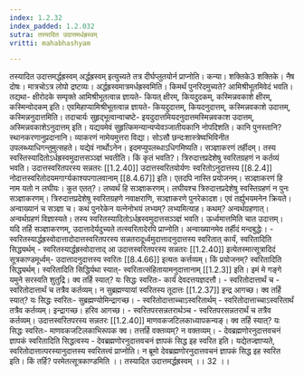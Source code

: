 ```yaml
---
index: 1.2.32
index_padded: 1.2.032
sutra: तस्यादित उदात्तमर्धह्रस्वम्
vritti: mahabhashyam

---
```

 तस्यादित उदात्तमर्द्धह्रस्वम् अर्द्धह्रस्वम् इत्युच्यते तत्र दीर्घप्लुतयोर्न प्राप्नोति। कन्या। शक्तिके3 शक्तिके। नैष दोषः। मात्रचोऽत्र लोपो द्रष्टव्यः। अर्द्धह्रस्वमात्रमर्धह्रस्वमिति। किमर्थं पुनरिदमुच्यते? आमिश्रीभूतमिवेदं भवति। तद्यथा- क्षीरोदके सम्पृक्ते आमिश्रीभूतत्वान्न ज्ञायते- कियत् क्षीरम्, कियदुदकम्, कस्मिन्नवकाशे क्षीरम्, कस्मिन्वोदकम् इति। एवमिहाप्यामिश्रीभूतत्वान्न ज्ञायते- कियदुदात्तम्, कियदनुदात्तम्, कस्मिन्नवकाशे उदात्तम्, कस्मिन्ननुदात्तमिति। तदाचार्यः सुहृद्भूत्वान्वाचष्टे- इयदुदात्तमियदनुदात्तमस्मिन्नवकाश उदात्तम्, अस्मिन्नवकाशेऽनुदात्तम् इति। यद्ययमेवं सुहृत्किमन्यान्यप्येवञ्जातीयकानि नोपदिशति। कानि पुनस्तानि? स्थानकरणानुप्रदानानि। व्याकरणं नामेयमुत्तरा विद्या। सोऽसौ छन्दःशास्त्रेष्वभिविनीत उपलब्ध्याधिगन्तुमुत्सहते। यद्येवं नार्थोऽनेन। इदमप्युपलब्धाऽधिगमिष्यति। सञ्ज्ञाकरणं तर्हीदम्। तस्य स्वस्तिस्यादितोऽर्धह्रस्वमुदात्तसञ्ञ्ज्ञं भवतीति। किं कृतं भवति?। त्रिरुदात्तप्रदेशेषु स्वरितग्रहणं न कर्तव्यं भवति। उदात्तस्वरितपरस्य सन्नतरः [[1.2.40]] उदात्तस्वरितयोर्यणः स्वरितोऽनुदात्तस्य [[8.2.4]] नोदात्तस्वरितोदयमगार्ग्यकाश्यपगालवानाम् [[8.4.67]] इति। एतदपि नास्ति प्रयोजनम्। सञ्ज्ञाकरणं हि नाम यतो न लघीयः। कुत एतत्?। लघ्वर्थं हि सञ्ज्ञाकरणम्। लघीयश्च त्रिरुदात्तप्रदेशेषु स्वस्तिग्रहणं न पुनः सञ्ज्ञाकरणम्। त्रिरुदात्तप्रदेशेषु स्वरितग्रहणे नवाक्षराणि, सञ्ज्ञाकरणे पुनरेकादश। एवं तर्ह्युभयमनेन क्रियते। अन्वाख्यानं च सञ्ज्ञा च। कथं पुनरेकेन यत्नेनोभयं लभ्यम्? लभ्यमित्याह। कथम्? अन्वर्थग्रहणात्। अन्वर्थग्रहणं विज्ञास्यते। तस्य स्वरितस्यादितोऽर्धह्रस्वमुदात्तसञ्ञ्ज्ञं भवति। ऊर्ध्वमात्तमिति चात उदात्तम्। यदि तर्हि सञ्ज्ञाकरणम्, उदात्तादेर्यदुच्यते तत्स्वरितादेरपि प्राप्नोति। अन्वाख्यानमेव तर्हीदं मन्दबुद्धेः। - स्वरितस्यार्द्धह्रस्वोदात्तादोदात्तस्वरितपरस्य सन्नतरादूर्ध्वमुदात्तादनुदात्तस्य स्वरितात् कार्यं, स्वरितादिति सिद्ध्यर्थम् - स्वरितस्यार्द्धह्रस्वोदात्ताद् आ उदात्तस्वरितपरस्य सन्नतरः [[1.2.40]] इत्येतस्मात्सूत्रादिदं सूत्रकाण्डमूर्ध्वम्- उदात्तादनुदात्तस्य स्वरितः [[8.4.66]] इत्यतः कर्त्तव्यम्। किं प्रयोजनम्? स्वरितादिति सिद्ध्यर्थम्। स्वरितादिति सिद्धिर्यथा स्यात्- स्वरितात्संहितायामनुदात्तानाम् [[1.2.3]] इति। इमं मे गङ्गे यमुने सरस्वति शुतुद्रि। क्व तर्हि स्यात्? यः सिद्धः स्वरितः- कार्यं देवदत्तयज्ञदत्तौ। - स्वरितोदात्तार्थं च - स्वरितोदात्तार्थं च तत्रैव कर्तव्यम्। न सुब्रह्मण्यायां स्वरितस्य तूदात्तः [[1.2.37]] इन्द्र आगच्छ। क्व तर्हि स्यात्? यः सिद्धः स्वरितः- सुब्रह्मण्योमिन्द्रागच्छ। - स्वरितोदात्ताच्चाऽस्वरितार्थम् - स्वरितोदात्ताच्चाऽस्वरितार्थं तत्रैव कर्तव्यम्। इन्द्रागच्छ। हरिव आगच्छ। - स्वरितपरसन्नतरार्थञ्च - स्वरितपरसन्नतरार्थं च तत्रैव कर्तव्यम्। उदात्तस्वरितपरस्य सन्नतरः [[1.2.40]] माणवकजटिलकाध्यापकन्यङ्। क्व तर्हि स्यात्? यः सिद्धः स्वरितः- माणवकजटिलकाभिरूपक क्व। तत्तर्हि वक्तव्यम्? न वक्तव्यम्। - देवब्रह्मणोरनुदात्तवचनं ज्ञापकं स्वरितादिति सिद्धत्वस्य - देवब्रह्मणोरनुदात्तवचनं ज्ञापकं सिद्ध इह स्वरित इति। यद्येतज्ज्ञाप्यते, स्वरितोदात्तात्परस्यानुदात्तस्य स्वरितत्त्वं प्राप्नोति। न ब्रूमो देवब्रह्मणोरनुदात्तवचनं ज्ञापकं सिद्ध इह स्वरित इति। किं तर्हि? परमेतत्सूत्रकाण्डमिति ।। तस्यादित उदात्तमर्द्धह्रस्वम् ।। 32 ।। 